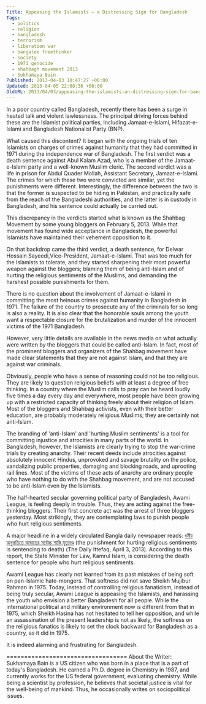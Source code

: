```yaml
---
Title: Appeasing the Islamists – a Distressing Sign for Bangladesh
Tags:
  - politics
  - religion
  - bangladesh
  - terrorism
  - liberation war
  - bangalee freethinker
  - society
  - 1971 genocide
  - shahbagh movement 2013
  - Sukhamaya Bain
Published: 2013-04-03 10:47:27 +06:00
Updated: 2013-04-05 22:08:36 +06:00
OldURL: 2013/04/03/appeasing-the-islamists-an-distressing-sign-for-bangladesh/
---
```


In a poor country called Bangladesh, recently there has been a surge in heated talk and violent lawlessness. The principal driving forces behind these are the Islamist political parties, including Jamaat-e-Islami, Hifazat-e-Islami and Bangladesh Nationalist Party (BNP).

What caused this discontent? It began with the ongoing trials of ten Islamists on charges of crimes against humanity that they had committed in 1971 during the independence war of Bangladesh. The first verdict was a death sentence against Abul Kalam Azad, who is a member of the Jamaat-e-Islami party and a well-known Muslim cleric. The second verdict was a life in prison for Abdul Quader Mollah, Assistant Secretary, Jamaat-e-Islami. The crimes for which these two were convicted are similar, yet the punishments were different. Interestingly, the difference between the two is that the former is suspected to be hiding in Pakistan, and practically safe from the reach of the Bangladeshi authorities, and the latter is in custody in Bangladesh, and his sentence could actually be carried out.

This discrepancy in the verdicts started what is known as the Shahbag Movement by some young bloggers on February 5, 2013. While that movement has found wide acceptance in Bangladesh, the powerful Islamists have maintained their vehement opposition to it.

On that backdrop came the third verdict, a death sentence, for Delwar Hossain Sayeedi,Vice-President, Jamaat-e-Islami. That was too much for the Islamists to tolerate, and they started sharpening their most powerful weapon against the bloggers; blaming them of being anti-Islam and of hurting the religious sentiments of the Muslims, and demanding the harshest possible punishments for them.

There is no question about the involvement of Jamaat-e-Islami in committing the most heinous crimes against humanity in Bangladesh in 1971. The failure of the country to prosecute any of the criminals for so long is also a reality. It is also clear that the honorable souls among the youth want a respectable closure for the brutalization and murder of the innocent victims of the 1971 Bangladesh.

However, very little details are available in the news media on what actually were written by the bloggers that could be called anti-Islam. In fact, most of the prominent bloggers and organizers of the Shahbag movement have made clear statements that they are not against Islam, and that they are against war criminals.

Obviously, people who have a sense of reasoning could not be too religious. They are likely to question religious beliefs with at least a degree of free thinking. In a country where the Muslim calls to pray can be heard loudly five times a day every day and everywhere, most people have been growing up with a restricted capacity of thinking freely about their religion of Islam. Most of the bloggers and Shahbag activists, even with their better education, are probably moderately religious Muslims; they are certainly not anti-Islam.

The branding of 'anti-Islam' and 'hurting Muslim sentiments' is a tool for committing injustice and atrocities in many parts of the world. In Bangladesh, however, the Islamists are clearly trying to stop the war-crime trials by creating anarchy. Their recent deeds include atrocities against absolutely innocent Hindus, unprovoked and savage brutality on the police, vandalizing public properties, damaging and blocking roads, and uprooting rail lines. Most of the victims of these acts of anarchy are ordinary people who have nothing to do with the Shahbag movement, and are not accused to be anti-Islam even by the Islamists.

The half-hearted secular governing political party of Bangladesh, Awami League, is feeling deeply in trouble. Thus, they are acting against the free-thinking bloggers. Their first concrete act was the arrest of three bloggers yesterday. Most strikingly, they are contemplating laws to punish people who hurt religious sentiments.

A major headline in a widely circulated Bangla daily newspaper reads: <a href="https://ittefaq.com.bd/index.php?ref=MjBfMDRfMDNfMTNfMV8xXzFfMzA5MDA=">ধর্মীয় অনুভূতিতে আঘাতের সর্বোচ্চ শাস্তি মৃত্যুদণ্ড</a> (the punishment for hurting religious sentiments is sentencing to death) (The Daily Ittefaq, April 3, 2013). According to this report, the State Minister for Law, Kamrul Islam, is considering the death sentence for people who hurt religious sentiments.

Awami League has clearly not learned from its past mistakes of being soft on pan-Islamic hate-mongers. That softness did not save Sheikh Mujibur Rahman in 1975. Today, instead of controlling religious fanaticism, instead of being truly secular, Awami League is appeasing the Islamists, and harassing the youth who envision a better Bangladesh for all people. While the international political and military environment now is different from that in 1975, which Sheikh Hasina has not hesitated to tell her opposition, and while an assassination of the present leadership is not as likely, the softness on the religious fanatics is likely to set the clock backward for Bangladesh as a country, as it did in 1975.

It is indeed alarming and frustrating for Bangladesh.

==================================
About the Writer: Sukhamaya Bain is a US citizen who was born in a place that is a part of today's Bangladesh. He earned a Ph.D. degree in Chemistry in 1987, and currently works for the US federal government, evaluating chemistry. While being a scientist by profession, he believes that societal justice is vital for the well-being of mankind. Thus, he occasionally writes on sociopolitical issues.
